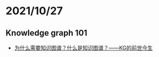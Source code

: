 # 2021/10/27
## Knowledge graph 101
- [为什么需要知识图谱？什么是知识图谱？——KG的前世今生](https://zhuanlan.zhihu.com/p/31726910)